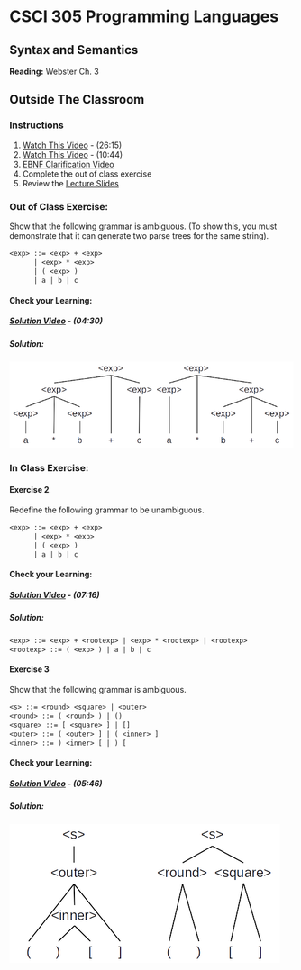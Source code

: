 # CSCI 305 Programming Languages

## Syntax and Semantics

**Reading:** Webster Ch. 3

## Outside The Classroom

### Instructions
1. [Watch This Video](https://youtu.be/K_uCkUBnBv0) - (26:15)
2. [Watch This Video](https://youtu.be/V40CWH9QLTo) - (10:44)
3. [EBNF Clarification Video](https://youtu.be/54dkAZCall8)
4. Complete the out of class exercise
5. Review the [Lecture Slides](slides/Lecture07_08.pdf)

### Out of Class Exercise:
Show that the following grammar is ambiguous. (To show this, you must demonstrate that it can generate two parse trees for the same string).

```
<exp> ::= <exp> + <exp>
      | <exp> * <exp>
      | ( <exp> )
      | a | b | c
```

#### Check your Learning:

##### [Solution Video](https://youtu.be/OJkf4nxowa8) - (04:30)

##### Solution:

![ambiguity](images/ambiguity.png)

### In Class Exercise:

#### Exercise 2
Redefine the following grammar to be unambiguous.
```
<exp> ::= <exp> + <exp>
      | <exp> * <exp>
      | ( <exp> )
      | a | b | c
```

#### Check your Learning:

##### [Solution Video](https://youtu.be/6KTLGaE5qmI) - (07:16)

##### Solution:

```
<exp> ::= <exp> + <rootexp> | <exp> * <rootexp> | <rootexp>
<rootexp> ::= ( <exp> ) | a | b | c
```

#### Exercise 3
Show that the following grammar is ambiguous.

```
<s> ::= <round> <square> | <outer>
<round> ::= ( <round> ) | ()
<square> ::= [ <square> ] | []
<outer> ::= ( <outer> ] | ( <inner> ]
<inner> ::= ) <inner> [ | ) [
```

#### Check your Learning:

##### [Solution Video](https://youtu.be/wAq_9SRqAlw) - (05:46)

##### Solution:

![ambiguity](images/ambiguity2.png)
